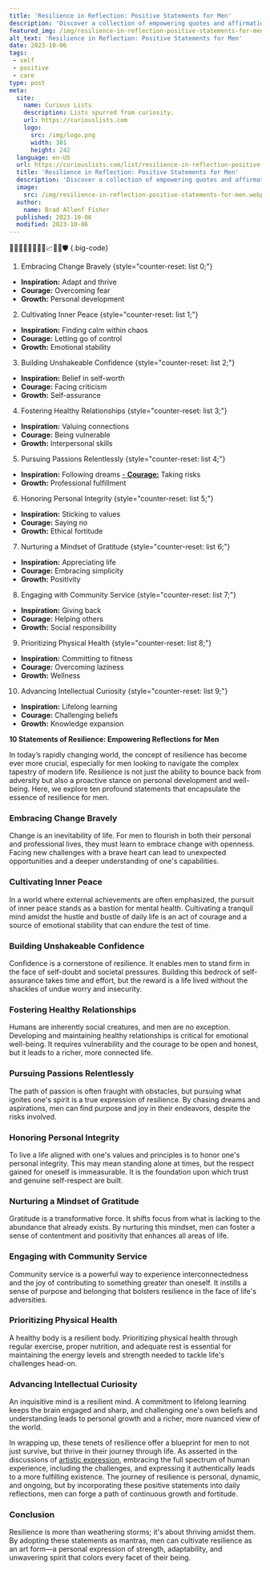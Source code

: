 ```yaml
---
title: 'Resilience in Reflection: Positive Statements for Men'
description: 'Discover a collection of empowering quotes and affirmations designed to inspire resilience and foster a positive mindset. Curious minds welcome!'
featured_img: /img/resilience-in-reflection-positive-statements-for-men.webp
alt_text: 'Resilience in Reflection: Positive Statements for Men'
date: 2023-10-06
tags:
 - self
 - positive
 - care
type: post
meta:
  site:
    name: Curious Lists
    description: Lists spurred from curiosity.
    url: https://curiouslists.com
    logo:
      src: /img/logo.png
      width: 301
      height: 242
  language: en-US
  url: https://curiouslists.com/list/resilience-in-reflection-positive-statements-for-men
  title: 'Resilience in Reflection: Positive Statements for Men'
  description: 'Discover a collection of empowering quotes and affirmations designed to inspire resilience and foster a positive mindset. Curious minds welcome!'
  image:
    src: /img/resilience-in-reflection-positive-statements-for-men.webp
  author:
    name: Brad Allenf Fisher
  published: 2023-10-06
  modified: 2023-10-06
---
```



🌟🧘‍♂️💪😌🔥🌱💡📈🏋️‍♂️🛡️ {.big-code}

1. Embracing Change Bravely {style="counter-reset: list 0;"}
  - **Inspiration:** Adapt and thrive
  - **Courage:** Overcoming fear
  - **Growth:** Personal development

2. Cultivating Inner Peace {style="counter-reset: list 1;"}
  - **Inspiration:** Finding calm within chaos
  - **Courage:** Letting go of control
  - **Growth:** Emotional stability

3. Building Unshakeable Confidence {style="counter-reset: list 2;"}
  - **Inspiration:** Belief in self-worth
  - **Courage:** Facing criticism
  - **Growth:** Self-assurance

4. Fostering Healthy Relationships {style="counter-reset: list 3;"}
  - **Inspiration:** Valuing connections
  - **Courage:** Being vulnerable
  - **Growth:** Interpersonal skills

5. Pursuing Passions Relentlessly {style="counter-reset: list 4;"}
  - **Inspiration:** Following dreams
  [-   **Courage:**](https://curiouslists.com/list/inner-courage-affirmations-for-men-facing-challenges) Taking risks
  - **Growth:** Professional fulfillment

6. Honoring Personal Integrity {style="counter-reset: list 5;"}
  - **Inspiration:** Sticking to values
  - **Courage:** Saying no
  - **Growth:** Ethical fortitude

7. Nurturing a Mindset of Gratitude {style="counter-reset: list 6;"}
  - **Inspiration:** Appreciating life
  - **Courage:** Embracing simplicity
  - **Growth:** Positivity

8. Engaging with Community Service {style="counter-reset: list 7;"}
  - **Inspiration:** Giving back
  - **Courage:** Helping others
  - **Growth:** Social responsibility

9. Prioritizing Physical Health {style="counter-reset: list 8;"}
  - **Inspiration:** Committing to fitness
  - **Courage:** Overcoming laziness
  - **Growth:** Wellness

10. Advancing Intellectual Curiosity {style="counter-reset: list 9;"}
  - **Inspiration:** Lifelong learning
  - **Courage:** Challenging beliefs
  - **Growth:** Knowledge expansion

**10 Statements of Resilience: Empowering Reflections for Men**

In today’s rapidly changing world, the concept of resilience has become ever more crucial, especially for men looking to navigate the complex tapestry of modern life. Resilience is not just the ability to bounce back from adversity but also a proactive stance on personal development and well-being. Here, we explore ten profound statements that encapsulate the essence of resilience for men.

### Embracing Change Bravely
Change is an inevitability of life. For men to flourish in both their personal and professional lives, they must learn to embrace change with openness. Facing new challenges with a brave heart can lead to unexpected opportunities and a deeper understanding of one's capabilities.

### Cultivating Inner Peace
In a world where external achievements are often emphasized, the pursuit of inner peace stands as a bastion for mental health. Cultivating a tranquil mind amidst the hustle and bustle of daily life is an act of courage and a source of emotional stability that can endure the test of time.

### Building Unshakeable Confidence
Confidence is a cornerstone of resilience. It enables men to stand firm in the face of self-doubt and societal pressures. Building this bedrock of self-assurance takes time and effort, but the reward is a life lived without the shackles of undue worry and insecurity.

### Fostering Healthy Relationships
Humans are inherently social creatures, and men are no exception. Developing and maintaining healthy relationships is critical for emotional well-being. It requires vulnerability and the courage to be open and honest, but it leads to a richer, more connected life.

### Pursuing Passions Relentlessly
The path of passion is often fraught with obstacles, but pursuing what ignites one's spirit is a true expression of resilience. By chasing dreams and aspirations, men can find purpose and joy in their endeavors, despite the risks involved.

### Honoring Personal Integrity
To live a life aligned with one's values and principles is to honor one's personal integrity. This may mean standing alone at times, but the respect gained for oneself is immeasurable. It is the foundation upon which trust and genuine self-respect are built.

### Nurturing a Mindset of Gratitude
Gratitude is a transformative force. It shifts focus from what is lacking to the abundance that already exists. By nurturing this mindset, men can foster a sense of contentment and positivity that enhances all areas of life.

### Engaging with Community Service
Community service is a powerful way to experience interconnectedness and the joy of contributing to something greater than oneself. It instills a sense of purpose and belonging that bolsters resilience in the face of life's adversities.

### Prioritizing Physical Health
A healthy body is a resilient body. Prioritizing physical health through regular exercise, proper nutrition, and adequate rest is essential for maintaining the energy levels and strength needed to tackle life's challenges head-on.

### Advancing Intellectual Curiosity
An inquisitive mind is a resilient mind. A commitment to lifelong learning keeps the brain engaged and sharp, and challenging one's own beliefs and understanding leads to personal growth and a richer, more nuanced view of the world.

In wrapping up, these tenets of resilience offer a blueprint for men to not just survive, but thrive in their journey through life. As asserted in the discussions of [artistic expression](https://www.rep.routledge.com/articles/thematic/artistic-expression/v-1/sections/expression-theory), embracing the full spectrum of human experience, including the challenges, and expressing it authentically leads to a more fulfilling existence. The journey of resilience is personal, dynamic, and ongoing, but by incorporating these positive statements into daily reflections, men can forge a path of continuous growth and fortitude.

### Conclusion
Resilience is more than weathering storms; it's about thriving amidst them. By adopting these statements as mantras, men can cultivate resilience as an art form—a personal expression of strength, adaptability, and unwavering spirit that colors every facet of their being.
